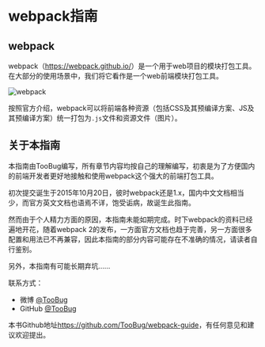 # webpack指南

## webpack

webpack（<https://webpack.github.io/>）是一个用于web项目的模块打包工具。在大部分的使用场景中，我们将它看作是一个web前端模块打包工具。

![webpack](https://webpack.github.io/assets/what-is-webpack.png)

按照官方介绍，webpack可以将前端各种资源（包括CSS及其预编译方案、JS及其预编译方案）统一打包为`.js`文件和资源文件（图片）。

## 关于本指南

本指南由TooBug编写，所有章节内容均按自己的理解编写，初衷是为了方便国内的前端开发者更好地接触和使用webpack这个强大的前端打包工具。

初次提交诞生于2015年10月20日，彼时webpack还是1.x，国内中文文档相当少，而官方英文文档也语焉不详，饱受诟病，故诞生此指南。

然而由于个人精力方面的原因，本指南未能如期完成。时下webpack的资料已经遍地开花，随着webpack 2的发布，一方面官方文档也趋于完善，另一方面很多配置和用法已不再兼容，因此本指南的部分内容可能存在不准确的情况，请读者自行鉴别。

另外，本指南有可能长期弃坑……

联系方式：

- 微博 [@TooBug](http://weibo.com/toooobug)
- GitHub [@TooBug](https://github.com/TooBug)

本书Github地址<https://github.com/TooBug/webpack-guide>，有任何意见和建议欢迎提出。